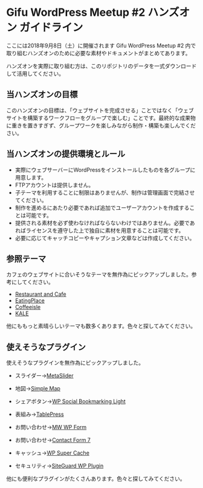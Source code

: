 # Gifu WordPress Meetup #2 ハンズオン ガイドライン
ここには2018年9月8日（土）に開催されます Gifu WordPress Meetup #2 内で取り組むハンズオンのために必要な素材やドキュメントがまとめてあります。

ハンズオンを実際に取り組む方は、このリポジトリのデータを一式ダウンロードして活用してください。

## 当ハンズオンの目標
このハンズオンの目標は、「ウェブサイトを完成させる」ことではなく「ウェブサイトを構築するワークフローをグループで楽しむ」ことです。最終的な成果物に重きを置きすぎず、グループワークを楽しみながら制作・構築も楽しんでください。

## 当ハンズオンの提供環境とルール
- 実際にウェブサーバーにWordPressをインストールしたものを各グループに用意します。
- FTPアカウントは提供しません。
- 子テーマを利用することに制限はありませんが、制作は管理画面で完結させてください。
- 制作を進めるにあたり必要であれば追加でユーザーアカウントを作成することは可能です。
- 提供される素材を必ず使わなければならないわけではありません。必要であればライセンスを遵守した上で独自に素材を用意することは可能です。
- 必要に応じてキャッチコピーやキャプション文章などは作成してください。

## 参照テーマ
カフェのウェブサイトに合いそうなテーマを無作為にピックアップしました。参考にしてください。

- [Restaurant and Cafe](https://ja.wordpress.org/themes/restaurant-and-cafe/)
- [EatingPlace](https://ja.wordpress.org/themes/eatingplace/)
- [Coffeeisle](https://ja.wordpress.org/themes/coffeeisle/)
- [KALE](https://ja.wordpress.org/themes/kale/)

他にももっと素晴らしいテーマも数多くあります。色々と探してみてください。

## 使えそうなプラグイン
使えそうなプラグインを無作為にピックアップしました。

- スライダー→[MetaSlider](https://ja.wordpress.org/plugins/ml-slider/)
- 地図→[Simple Map](https://ja.wordpress.org/plugins/simple-map/)
- シェアボタン→[WP Social Bookmarking Light](https://ja.wordpress.org/plugins/wp-social-bookmarking-light/)
- 表組み→[TablePress](https://ja.wordpress.org/plugins/tablepress/)
- お問い合わせ→[MW WP Form](https://ja.wordpress.org/plugins/mw-wp-form/)
- お問い合わせ→[Contact Form 7](https://ja.wordpress.org/plugins/contact-form-7/)

- キャッシュ→[WP Super Cache](https://ja.wordpress.org/plugins/wp-super-cache/)
- セキュリティ→[SiteGuard WP Plugin](https://ja.wordpress.org/plugins/siteguard/)

他にも便利なプラグインがたくさんあります。色々と探してみてください。
